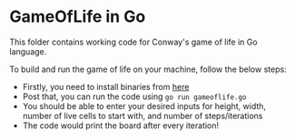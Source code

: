 # GameOfLife in Go
This folder contains working code for Conway's game of life in Go language.

To build and run the game of life on your machine, follow the below steps:

 - Firstly, you need to install binaries from [here](https://golang.org/dl/)
 - Post that, you can run the code using `go run gameoflife.go`
 - You should be able to enter your desired inputs for height, width, number of live cells to start with, and number of steps/iterations
 - The code would print the board after every iteration!

